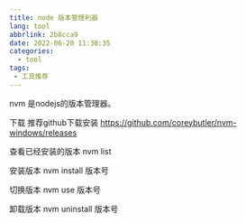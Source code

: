 ```yaml
---
title: node 版本管理利器
lang: tool
abbrlink: 2b8cca9
date: 2022-06-20 11:38:35
categories:
  - tool
tags:
 - 工具推荐
---
```



nvm 是nodejs的版本管理器。

下载 推荐github下载安装 https://github.com/coreybutler/nvm-windows/releases

查看已经安装的版本
 nvm list 

安装版本
 nvm install 版本号

切换版本
 nvm use 版本号

 卸载版本
 nvm uninstall 版本号

